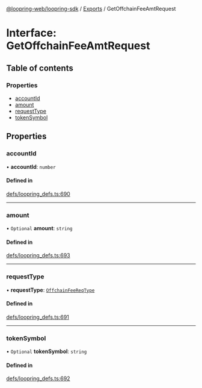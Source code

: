 [@loopring-web/loopring-sdk](../README.md) / [Exports](../modules.md) / GetOffchainFeeAmtRequest

# Interface: GetOffchainFeeAmtRequest

## Table of contents

### Properties

- [accountId](GetOffchainFeeAmtRequest.md#accountid)
- [amount](GetOffchainFeeAmtRequest.md#amount)
- [requestType](GetOffchainFeeAmtRequest.md#requesttype)
- [tokenSymbol](GetOffchainFeeAmtRequest.md#tokensymbol)

## Properties

### accountId

• **accountId**: `number`

#### Defined in

[defs/loopring_defs.ts:690](https://github.com/Loopring/loopring_sdk/blob/5861d10/src/defs/loopring_defs.ts#L690)

___

### amount

• `Optional` **amount**: `string`

#### Defined in

[defs/loopring_defs.ts:693](https://github.com/Loopring/loopring_sdk/blob/5861d10/src/defs/loopring_defs.ts#L693)

___

### requestType

• **requestType**: [`OffchainFeeReqType`](../enums/OffchainFeeReqType.md)

#### Defined in

[defs/loopring_defs.ts:691](https://github.com/Loopring/loopring_sdk/blob/5861d10/src/defs/loopring_defs.ts#L691)

___

### tokenSymbol

• `Optional` **tokenSymbol**: `string`

#### Defined in

[defs/loopring_defs.ts:692](https://github.com/Loopring/loopring_sdk/blob/5861d10/src/defs/loopring_defs.ts#L692)
